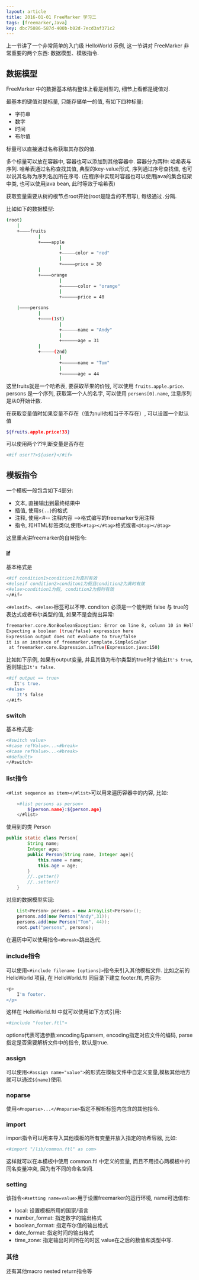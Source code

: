 ```yaml
---
layout: article
title: 2016-01-01 FreeMarker 学习二
tags: [freemarker,Java]
key: dbc75086-587d-400b-b02d-7ecd3af371c2
---
```


上一节讲了一个非常简单的入门级 HelloWorld 示例, 这一节讲对 FreeMarker 非常重要的两个东西: 数据模型、模板指令. 

<!--more-->

## 数据模型

FreeMarker 中的数据基本结构整体上看是树型的, 细节上看都是键值对. 

最基本的键值对是标量, 只能存储单一的值, 有如下四种标量:

* 字符串
* 数字
* 时间
* 布尔值

标量可以直接通过名称获取其存放的值. 

多个标量可以放在容器中, 容器也可以添加到其他容器中. 容器分为两种: 哈希表与序列. 哈希表通过名称查找其值, 典型的key-value形式, 序列通过序号查找值, 也可以说其名称为序列名加所在序号. (在程序中实现时容器也可以使用java的集合框架中类, 也可以使用java bean, 此时等效于哈希表)

获取变量需要从树的根节点root开始(root是隐含的不用写), 每级通过`.`分隔. 

比如如下的数据模型:

```bash
(root)
    |
    +————fruits
            |
            +————apple
                    |
                    +—————color = "red"
                    |
                    +—————price = 30
            |
            +————orange
                    |
                    +——————color = "orange"
                    |
                    +——————price = 40

    |————persons
            |
            +————(1st)
                    |
                    +——————name = "Andy"
                    |
                    +——————age = 31
            |
            +—————(2nd)
                    |
                    +——————name = "Tom"
                    |
                    +——————age = 44
```

这里fruits就是一个哈希表, 要获取苹果的价钱, 可以使用 `fruits.apple.price`. 
persons 是一个序列, 获取第一个人的名字, 可以使用 `persons[0].name`, 注意序列是从0开始计数. 

在获取变量值时如果变量不存在（值为null也相当于不存在）, 可以设置一个默认值

```bash
${fruits.apple.price!33}
```

可以使用两个??判断变量是否存在

```bash
<#if user??>${user}</#if>
```

## 模板指令

一个模板一般包含如下4部分:

* 文本, 直接输出到最终结果中
* 插值, 使用`${..}`的格式
* 注释, 使用<#-- 注释内容 -->格式编写的freemarker专用注释
* 指令, 和HTML标签类似,使用`<#tag></#tag>`格式或者`<@tag></@tag>`

这里重点讲freemarker的自带指令:

### if

基本格式是

```bash
<#if condition1>condition1为真时有效
<#elseif condition2>conditon1为假且condition2为真时有效
<#else>condition1为假, condition2为假时有效
</#if>
```

`<#elseif>`、`<#else>`标签可以不带. conditon 必须是一个能判断 false 与 true的表达式或者布尔类型的值, 如果不是会抛出异常:

```bash
freemarker.core.NonBooleanException: Error on line 8, column 10 in HelloWorld.ftl
Expecting a boolean (true/false) expression here
Expression output does not evaluate to true/false
it is an instance of freemarker.template.SimpleScalar
 at freemarker.core.Expression.isTrue(Expression.java:150)
```

比如如下示例, 如果有output变量, 并且其值为布尔类型的true时才输出`It's true`, 否则输出`It's false.`

```bash
<#if output == true>
   It's true.
<#else>
    It's false
</#if>
```

### switch

基本格式是:

```bash
<#switch value>
<#case refValue>...<#break>
<#case refValue>...<#break>
<#default>
</#switch>
```

### list指令

`<#list sequence as item></#list>`可以用来遍历容器中的内容, 比如:

```bash
    <#list persons as person>
        ${person.name}:${person.age}
    </#list>
```

使用到的类 Person

```java
public static class Person{
        String name;
        Integer age;
        public Person(String name, Integer age){
            this.name = name;
            this.age = age;
        }
        //..getter()
        //..setter()
    }
```

对应的数据模型实现:

```java
    List<Person> persons = new ArrayList<Person>();
    persons.add(new Person("Andy",31));
    persons.add(new Person("Tom", 44));
    root.put("persons", persons);
```

在遍历中可以使用指令`<#break>`跳出迭代. 

### include指令

可以使用`<#include filename [options]>`指令来引入其他模板文件. 比如之前的 HelloWorld 项目, 在 HelloWorld.ftl 同目录下建立 footer.ftl, 内容为:

```bash
<p>
    I'm footer.
</p>
```

这样在 HelloWorld.ftl 中就可以使用如下方式引用:

```bash
<#include "footer.ftl">
```

options代表可选参数:encoding与parsem, encoding指定对应文件的编码, parse指定是否需要解析文件中的指令, 默认是true. 

### assign

可以使用`<#assign name="value">`的形式在模板文件中自定义变量,模板其他地方就可以通过`${name}`使用. 

### noparse

使用`<#noparse>...</#noparse>`指定不解析标签内包含的其他指令. 

### import

import指令可以用来导入其他模板的所有变量并放入指定的哈希容器, 比如:

```bash
<#import "/lib/common.ftl" as com>
```

这样就可以在本模板中使用 common.ftl 中定义的变量, 而且不用担心两模板中的同名变量冲突, 因为有不同的命名空间. 

### setting

该指令`<#setting name=value>`用于设置freemarker的运行环境, name可选值有:

* local: 设置模板所用的国家/语言
* number_format: 指定数字的输出格式
* boolean_format: 指定布尔值的输出格式
* date_format: 指定时间的输出格式
* time_zone: 指定输出时间所在的时区
value在之后的数值和类型中写. 

### 其他

还有其他macro nested return指令等
